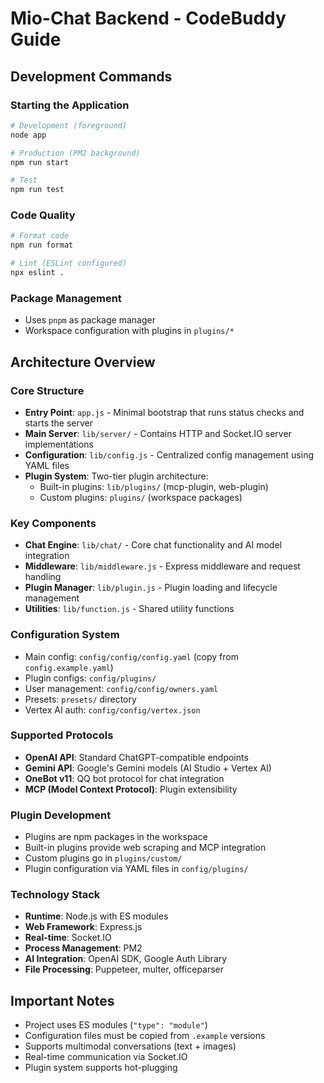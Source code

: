 # Mio-Chat Backend - CodeBuddy Guide

## Development Commands

### Starting the Application
```bash
# Development (foreground)
node app

# Production (PM2 background)
npm run start

# Test
npm run test
```

### Code Quality
```bash
# Format code
npm run format

# Lint (ESLint configured)
npx eslint .
```

### Package Management
- Uses `pnpm` as package manager
- Workspace configuration with plugins in `plugins/*`

## Architecture Overview

### Core Structure
- **Entry Point**: `app.js` - Minimal bootstrap that runs status checks and starts the server
- **Main Server**: `lib/server/` - Contains HTTP and Socket.IO server implementations
- **Configuration**: `lib/config.js` - Centralized config management using YAML files
- **Plugin System**: Two-tier plugin architecture:
  - Built-in plugins: `lib/plugins/` (mcp-plugin, web-plugin)
  - Custom plugins: `plugins/` (workspace packages)

### Key Components
- **Chat Engine**: `lib/chat/` - Core chat functionality and AI model integration
- **Middleware**: `lib/middleware.js` - Express middleware and request handling
- **Plugin Manager**: `lib/plugin.js` - Plugin loading and lifecycle management
- **Utilities**: `lib/function.js` - Shared utility functions

### Configuration System
- Main config: `config/config/config.yaml` (copy from `config.example.yaml`)
- Plugin configs: `config/plugins/`
- User management: `config/config/owners.yaml`
- Presets: `presets/` directory
- Vertex AI auth: `config/config/vertex.json`

### Supported Protocols
- **OpenAI API**: Standard ChatGPT-compatible endpoints
- **Gemini API**: Google's Gemini models (AI Studio + Vertex AI)
- **OneBot v11**: QQ bot protocol for chat integration
- **MCP (Model Context Protocol)**: Plugin extensibility

### Plugin Development
- Plugins are npm packages in the workspace
- Built-in plugins provide web scraping and MCP integration
- Custom plugins go in `plugins/custom/`
- Plugin configuration via YAML files in `config/plugins/`

### Technology Stack
- **Runtime**: Node.js with ES modules
- **Web Framework**: Express.js
- **Real-time**: Socket.IO
- **Process Management**: PM2
- **AI Integration**: OpenAI SDK, Google Auth Library
- **File Processing**: Puppeteer, multer, officeparser

## Important Notes
- Project uses ES modules (`"type": "module"`)
- Configuration files must be copied from `.example` versions
- Supports multimodal conversations (text + images)
- Real-time communication via Socket.IO
- Plugin system supports hot-plugging